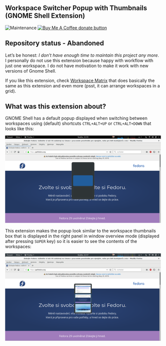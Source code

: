 Workspace Switcher Popup with Thumbnails (GNOME Shell Extension) 
---

![Maintenance](https://img.shields.io/maintenance/no/2019)
<a href="https://www.buymeacoffee.com/sustmi" target="_blank" title="Donate to this project using Buy Me A Coffee"><img src="https://img.shields.io/badge/buy%20me%20a%20coffee-donate-orange.svg" alt="Buy Me A Coffee donate button" /></a>

## Repository status - Abandoned
Let’s be honest: *I don’t have enough time to maintain this project any more*. I personally do not use this extension because happy with workflow with just one workspace. I do not have motivation to make it work with new versions of Gnome Shell. 

If you like this extension, check [Workspace Matrix](https://extensions.gnome.org/extension/1485/workspace-matrix/) that does basically the same as this extension and even more (psst, it can arrange workspaces in a grid).

## What was this extension about?

GNOME Shell has a default popup displayed when switching between workspaces
using (default) shortcuts `CTRL+ALT+UP` or `CTRL+ALT+DOWN` that looks like this:

![Screenshot of the default workspace switcher popup](docs/default-workspace-switcher-popup.png)

This extension makes the popup look similar to the workspace thumbnails box
that is displayed in the right panel in window overview mode
(displayed after pressing `SUPER` key) so it is easier to see the contents of
the workspaces:

![Screenshot of the workspace switcher popup with thumbnails](docs/workspace-switcher-popup-with-thumbnails.png)

